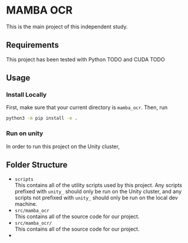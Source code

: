 # MAMBA OCR
This is the main project of this independent study.

## Requirements
This project has been tested with Python TODO and CUDA TODO

## Usage
### Install Locally
First, make sure that your current directory is `mamba_ocr`.
Then, run
```bash
python3 -m pip install -e .
```

### Run on unity
In order to run this project on the Unity cluster, 

## Folder Structure
- `scripts`\
    This contains all of the utility scripts used by this project.
    Any scripts prefixed with `unity_` should only be run on the Unity cluster,
    and any scripts not prefixed with `unity_` should only be run on the local
    dev machine.
- `src/mamba_ocr`\
    This contains all of the source code for our project.
- `src/mamba_ocr/`\
    This contains all of the source code for our project.
- 

